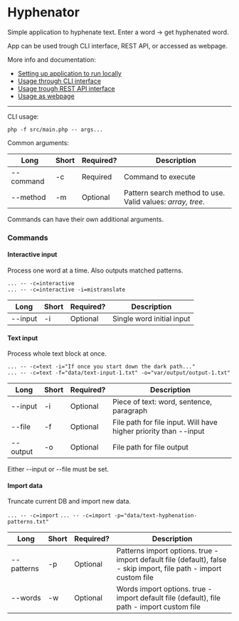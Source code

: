 # Hyphenator

Simple application to hyphenate text. Enter a word -> get hyphenated word.

App can be used trough CLI interface, REST API, or accessed as webpage.

More info and documentation:  
- [Setting up application to run locally]()  
- [Usage through CLI interface]()  
- [Usage trough REST API interface]()  
- [Usage as webpage]()  


---
CLI usage:
  
`php -f src/main.php -- args...`

Common arguments:

Long | Short | Required? | Description  
--- | --- | --- | ---  
--command | -c | Required | Command to execute
--method | -m | Optional | Pattern search method to use. Valid values: *array, tree*.

Commands can have their own additional arguments.

### Commands
#### Interactive input

Process one word at a time. Also outputs matched patterns.

`... -- -c=interactive`  
`... -- -c=interactive -i=mistranslate` 

Long | Short | Required? | Description  
--- | --- | --- | ---  
--input | -i | Optional | Single word initial input


#### Text input
Process whole text block at once.

`... -- -c=text -i="If once you start down the dark path..."`  
`... -- -c=text -f="data/text-input-1.txt" -o="var/output/output-1.txt"`

Long | Short | Required? | Description  
--- | --- | --- | ---  
--input | -i | Optional | Piece of text: word, sentence, paragraph
--file | -f | Optional | File path for file input. Will have higher priority than --input
--output | -o | Optional | File path for file output

Either --input or --file must be set.

#### Import data
Truncate current DB and import new data.

`... -- -c=import` 
`... -- -c=import -p="data/text-hyphenation-patterns.txt"`
 
Long | Short | Required? | Description  
--- | --- | --- | ---  
--patterns | -p | Optional | Patterns import options. true - import default file (default), false - skip import, file path - import custom file
--words | -w | Optional | Words import options. true - import default file (default), file path - import custom file
